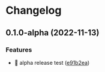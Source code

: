 # Changelog

## 0.1.0-alpha (2022-11-13)


### Features

* 🎸 alpha release test ([e91b2ea](https://github.com/eiymba/ARCadia/commit/e91b2eab0424c29daa3688ab54c17af8281e553c))
